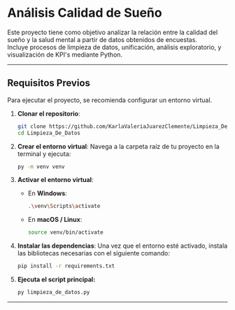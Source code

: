 # Análisis Calidad de Sueño

Este proyecto tiene como objetivo analizar la relación entre la calidad del sueño y la salud mental a partir de datos obtenidos de encuestas.  
Incluye procesos de limpieza de datos, unificación, análisis exploratorio, y visualización de KPI's mediante Python.

---

## Requisitos Previos

Para ejecutar el proyecto, se recomienda configurar un entorno virtual.

1.  **Clonar el repositorio**:
    ```bash
    git clone https://github.com/KarlaValeriaJuarezClemente/Limpieza_De_Datos.git
    cd Limpieza_De_Datos
    ```
2.  **Crear el entorno virtual**:
    Navega a la carpeta raíz de tu proyecto en la terminal y ejecuta:
    ```bash
    py -m venv venv
    ```

3.  **Activar el entorno virtual**:
    * En **Windows**:
        ```bash
        .\venv\Scripts\activate
        ```
    * En **macOS / Linux**:
        ```bash
        source venv/bin/activate
        ```

4.  **Instalar las dependencias**:
    Una vez que el entorno esté activado, instala las bibliotecas necesarias con el siguiente comando:
    ```bash
    pip install -r requirements.txt
    ```

5. **Ejecuta el script principal:**
    ```sh
    py limpieza_de_datos.py
    ```


---
